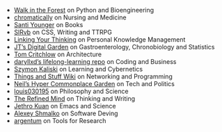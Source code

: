 
-   [Walk in the Forest](https://walkintheforest.com/) on Python and Bioengineering
-   [chromatically](https://publish.obsidian.md/chromatically) on Nursing and Medicine
-   [Santi Younger](https://publish.obsidian.md/santi) on Books
-   [SlRvb](https://publish.obsidian.md/slrvb) on CSS, Writing and TTRPG
-   [Linking Your Thinking](https://notes.linkingyourthinking.com/) on Personal Knowledge Management
-   [JT’s Digital Garden](https://notes.gnotract.com/) on Gastroenterology, Chronobiology and Statistics
-   [Tom Critchlow](https://tomcritchlow.com/wiki/) on Architecture
-   [daryllxd’s lifelong-learning repo](https://github.com/daryllxd/lifelong-learning) on Coding and Business
-   [Szymon Kaliski](https://szymonkaliski.com/notes/) on Learning and Cybernetics
-   [Things and Stuff Wiki](https://wiki.thingsandstuff.org/) on Networking and Programming
-   [Neil’s Hyper Commonplace Garden](https://commonplace.doubleloop.net/) on Tech and Politics
-   [louis030195](https://brain.louis030195.com/) on Philosophy and Science
-   [The Refined Mind](https://refinedmind.co/) on Thinking and Writing
-   [Jethro Kuan](https://braindump.jethro.dev/) on Emacs and Science
-   [Alexey Shmalko](https://www.alexeyshmalko.com/) on Software Deving
-   [argentum](https://publish.obsidian.md/argenos) on Tools for Research
